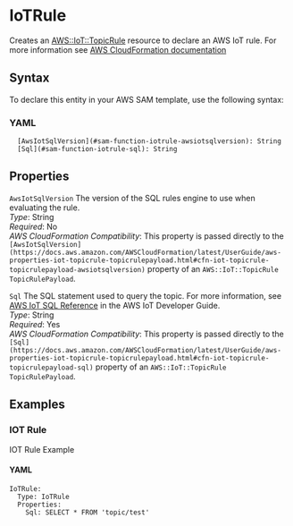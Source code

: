 # IoTRule<a name="sam-property-function-iotrule"></a>

Creates an [AWS::IoT::TopicRule](https://docs.aws.amazon.com/AWSCloudFormation/latest/UserGuide/aws-resource-iot-topicrule.html) resource to declare an AWS IoT rule\. For more information see [AWS CloudFormation documentation](https://docs.aws.amazon.com/AWSCloudFormation/latest/UserGuide/aws-resource-iot-topicrule.html)

## Syntax<a name="sam-property-function-iotrule-syntax"></a>

To declare this entity in your AWS SAM template, use the following syntax:

### YAML<a name="sam-property-function-iotrule-syntax.yaml"></a>

```
  [AwsIotSqlVersion](#sam-function-iotrule-awsiotsqlversion): String
  [Sql](#sam-function-iotrule-sql): String
```

## Properties<a name="sam-property-function-iotrule-properties"></a>

 `AwsIotSqlVersion`   <a name="sam-function-iotrule-awsiotsqlversion"></a>
The version of the SQL rules engine to use when evaluating the rule\.  
*Type*: String  
*Required*: No  
*AWS CloudFormation Compatibility*: This property is passed directly to the `[AwsIotSqlVersion](https://docs.aws.amazon.com/AWSCloudFormation/latest/UserGuide/aws-properties-iot-topicrule-topicrulepayload.html#cfn-iot-topicrule-topicrulepayload-awsiotsqlversion)` property of an `AWS::IoT::TopicRule TopicRulePayload`\.

 `Sql`   <a name="sam-function-iotrule-sql"></a>
The SQL statement used to query the topic\. For more information, see [AWS IoT SQL Reference](https://docs.aws.amazon.com/iot/latest/developerguide/iot-rules.html#aws-iot-sql-reference) in the AWS IoT Developer Guide\.  
*Type*: String  
*Required*: Yes  
*AWS CloudFormation Compatibility*: This property is passed directly to the `[Sql](https://docs.aws.amazon.com/AWSCloudFormation/latest/UserGuide/aws-properties-iot-topicrule-topicrulepayload.html#cfn-iot-topicrule-topicrulepayload-sql)` property of an `AWS::IoT::TopicRule TopicRulePayload`\.

## Examples<a name="sam-property-function-iotrule--examples"></a>

### IOT Rule<a name="sam-property-function-iotrule--examples--iot-rule"></a>

IOT Rule Example

#### YAML<a name="sam-property-function-iotrule--examples--iot-rule--yaml"></a>

```
IoTRule:
  Type: IoTRule
  Properties:
    Sql: SELECT * FROM 'topic/test'
```